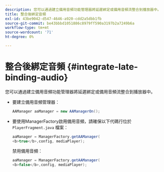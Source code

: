 ```yaml
---
description: 您可以通過建立備用音頻功能管理器將延遲綁定或備用音頻流整合到播放器中。
title: 整合後綁定音頻
exl-id: 43be9042-d547-4646-a920-cdd2a5dbb1fb
source-git-commit: be43bbbd1051886c8979ff590a3197b2a7249b6a
workflow-type: tm+mt
source-wordcount: '71'
ht-degree: 0%

---
```


# 整合後綁定音頻 {#integrate-late-binding-audio}

您可以通過建立備用音頻功能管理器將延遲綁定或備用音頻流整合到播放器中。

* 要建立備用音頻管理器：

   ```java
   AAManager aaManager = new AAManagerOn(); 
   ```

* 要使用ManagerFactory啟用備用音頻，請確保以下代碼行位於 `PlayerFragment.java` 檔案：

   ```java
   aaManager = ManagerFactory.getAAManager( 
   <b>true</b>,config, mediaPlayer);
   ```

   禁用備用音頻：

   ```java
   aaManager = ManagerFactory.getAAManager( 
   <b>false</b>,config, mediaPlayer);
   ```
